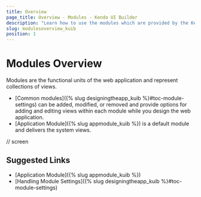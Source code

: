 ```yaml
---
title: Overview
page_title: Overview - Modules - Kendo UI Builder
description: "Learn how to use the modules which are provided by the Kendo UI Builder tool for creating and managing Angular and AngularJS-based web applications."
slug: modulesoverview_kuib
position: 1
---
```


# Modules Overview

Modules are the functional units of the web application and represent collections of views.

* [Common modules]({% slug designingtheapp_kuib %}#toc-module-settings) can be added, modified, or removed and provide options for adding and editing views within each module while you design the web application.
* [Application Module]({% slug appmodule_kuib %}) is a default module and delivers the system views.

// screen

## Suggested Links

* [Application Module]({% slug appmodule_kuib %})
* [Handling Module Settings]({% slug designingtheapp_kuib %}#toc-module-settings)
